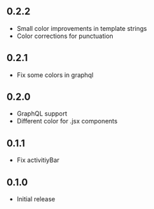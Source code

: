 ## 0.2.2

- Small color improvements in template strings
- Color corrections for punctuation

## 0.2.1

- Fix some colors in graphql

## 0.2.0

- GraphQL support
- Different color for .jsx components

## 0.1.1

- Fix activitiyBar

## 0.1.0

- Initial release
